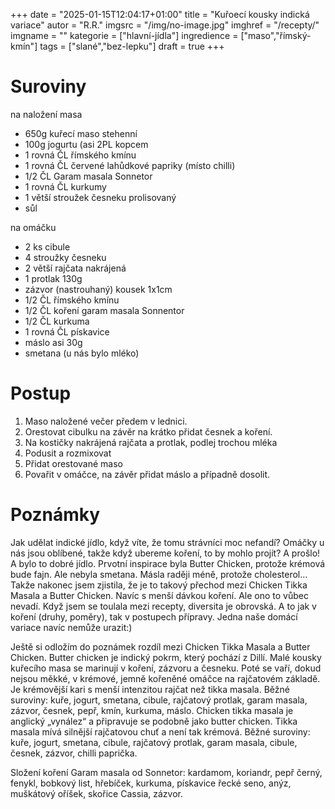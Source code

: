 
+++
date = "2025-01-15T12:04:17+01:00"
title = "Kuřoecí kousky indická variace"
autor = "R.R."
imgsrc = "/img/no-image.jpg"
imghref = "/recepty/"
imgname = ""
kategorie = ["hlavní-jídla"]
ingredience = ["maso","římský-kmín"]
tags = ["slané","bez-lepku"]
draft = true
+++


# Suroviny
na naložení masa
- 650g kuřecí maso stehenní   
- 100g jogurtu (asi 2PL kopcem
- 1 rovná ČL římského kmínu
- 1 rovná ČL červené lahůdkové papriky (místo chilli)
- 1/2 ČL Garam masala Sonnetor
- 1 rovná ČL kurkumy
- 1 větší stroužek česneku prolisovaný
- sůl

na omáčku
- 2 ks cibule 
- 4 stroužky česneku
- 2 větší rajčata nakrájená
- 1 protlak 130g
- zázvor (nastrouhaný) kousek 1x1cm
- 1/2 ČL římského kmínu
- 1/2 ČL koření garam masala Sonnentor
- 1/2 ČL kurkuma
- 1 rovná ČL pískavice
- máslo asi 30g
- smetana (u nás bylo mléko)

# Postup
1. Maso naložené večer předem v lednici.
2. Orestovat cibulku na závěr na krátko přidat česnek a koření.
3. Na kostičky nakrájená rajčata a protlak, podlej trochou mléka
4. Podusit a rozmixovat
5. Přidat orestované maso
6. Povařit v omáčce, na závěr přidat máslo a případně dosolit.

# Poznámky
Jak udělat indické jídlo, když víte, že tomu strávníci moc nefandí? Omáčky u nás jsou oblíbené, takže když ubereme koření, to by mohlo projít? A prošlo! A bylo to dobré jídlo.
Prvotní inspirace byla Butter Chicken, protože krémová bude fajn. Ale nebyla smetana. Másla raději méně, protože cholesterol... Takže nakonec jsem zjistila, že je to takový přechod mezi Chicken Tikka Masala a Butter Chicken.
Navíc s menší dávkou koření. Ale ono to vůbec nevadí. Když jsem se toulala mezi recepty, diversita je obrovská. A to jak v koření (druhy, poměry), tak v postupech přípravy. Jedna naše domácí variace navíc nemůže urazit:)

Ještě si odložím do poznámek rozdíl mezi Chicken Tikka Masala a Butter Chicken. Butter chicken je indický pokrm, který pochází z Dillí. Malé kousky kuřecího masa se marinují v koření, zázvoru a česneku. Poté se vaří, dokud nejsou měkké, v krémové, jemně kořeněné omáčce na rajčatovém základě. Je krémovější kari s menší intenzitou rajčat než tikka masala. Běžné suroviny: kuře, jogurt, smetana, cibule, rajčatový protlak, garam masala, zázvor, česnek, pepř, kmín, kurkuma, máslo. Chicken tikka masala je anglický „vynález“ a připravuje se podobně jako butter chicken. Tikka masala mívá silnější rajčatovou chuť a není tak krémová. Běžné suroviny: kuře, jogurt, smetana, cibule, rajčatový protlak, garam masala, cibule, česnek, zázvor, chilli paprička.

Složení koření Garam masala od Sonnetor: kardamom, koriandr, pepř černý, fenykl, bobkový list, hřebíček, kurkuma, pískavice řecké seno, anýz, muškátový oříšek, skořice Cassia, zázvor. 

<!-- --> 